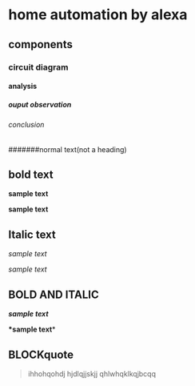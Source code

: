 # home automation by alexa
## components
### circuit diagram
#### analysis
##### ouput observation
###### conclusion
#######normal text(not a heading)
## bold text
**sample text**

__sample text__
## Italic text
*sample text*

_sample text_
## BOLD AND ITALIC
**_sample text_**

__*sample text__*
## BLOCKquote
> ihhohqohdj
hjdlqjjskjj
qhlwhqklkqjbcqq
